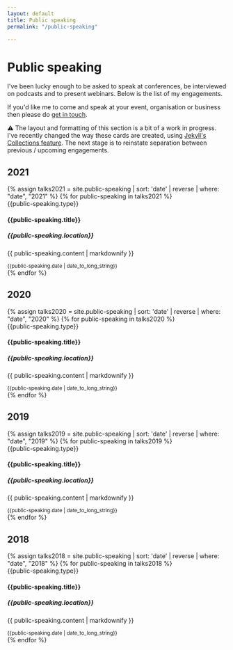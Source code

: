 ```yaml
---
layout: default
title: Public speaking
permalink: "/public-speaking"

---
```

# Public speaking

I've been lucky enough to be asked to speak at conferences, be interviewed on podcasts and to present webinars. Below is the list of my engagements.

If you'd like me to come and speak at your event, organisation or business then please do [get in touch](mailto:rob@knaptonwright.co.uk).

<div class="card alert alert-warning">
<div class="card-body">
<p class="card-text">⚠ The layout and formatting of this section is a bit of a work in progress. I've recently changed the way these cards are created, using <a href="https://jekyllrb.com/docs/collections/">Jekyll's Collections feature</a>. The next stage is to reinstate separation between previous / upcoming engagements.</p>
</div>
</div>

## 2021

<div class="row row-cols-1 row-cols-md-3">
{% assign talks2021 = site.public-speaking | sort: 'date' | reverse | where: "date", "2021" %}
{% for public-speaking in talks2021 %}
<div class="col mb-3">
<div class="card">
<div class="card-header">
{{public-speaking.type}}
</div>
<div class="card-body">
<h4 class="card-title">{{public-speaking.title}}</h4>
<h5 class="card-subtitle mb-2 text-muted">{{public-speaking.location}}</h5>
<p class="card-text">{{ public-speaking.content | markdownify }}</p>
</div>
<div class="card-footer">
<small class="text-muted">{{public-speaking.date | date_to_long_string}}</small>
</div>
</div>
</div>
{% endfor %}
</div>

## 2020

<div class="row row-cols-1 row-cols-md-3">
{% assign talks2020 = site.public-speaking | sort: 'date' | reverse | where: "date", "2020" %}
{% for public-speaking in talks2020 %}
<div class="col mb-3">
<div class="card">
<div class="card-header">
{{public-speaking.type}}
</div>
<div class="card-body">
<h4 class="card-title">{{public-speaking.title}}</h4>
<h5 class="card-subtitle mb-2 text-muted">{{public-speaking.location}}</h5>
<p class="card-text">{{ public-speaking.content | markdownify }}</p>
</div>
<div class="card-footer">
<small class="text-muted">{{public-speaking.date | date_to_long_string}}</small>
</div>
</div>
</div>
{% endfor %}
</div>

## 2019

<div class="row row-cols-1 row-cols-md-3">
{% assign talks2019 = site.public-speaking | sort: 'date' | reverse | where: "date", "2019" %}
{% for public-speaking in talks2019 %}
<div class="col mb-3">
<div class="card">
<div class="card-header">
{{public-speaking.type}}
</div>
<div class="card-body">
<h4 class="card-title">{{public-speaking.title}}</h4>
<h5 class="card-subtitle mb-2 text-muted">{{public-speaking.location}}</h5>
<p class="card-text">{{ public-speaking.content | markdownify }}</p>
</div>
<div class="card-footer">
<small class="text-muted">{{public-speaking.date | date_to_long_string}}</small>
</div>
</div>
</div>
{% endfor %}
</div>

## 2018

<div class="row row-cols-1 row-cols-md-3">
{% assign talks2018 = site.public-speaking | sort: 'date' | reverse | where: "date", "2018" %}
{% for public-speaking in talks2018 %}
<div class="col mb-3">
<div class="card">
<div class="card-header">
{{public-speaking.type}}
</div>
<div class="card-body">
<h4 class="card-title">{{public-speaking.title}}</h4>
<h5 class="card-subtitle mb-2 text-muted">{{public-speaking.location}}</h5>
<p class="card-text">{{ public-speaking.content | markdownify }}</p>
</div>
<div class="card-footer">
<small class="text-muted">{{public-speaking.date | date_to_long_string}}</small>
</div>
</div>
</div>
{% endfor %}
</div>
